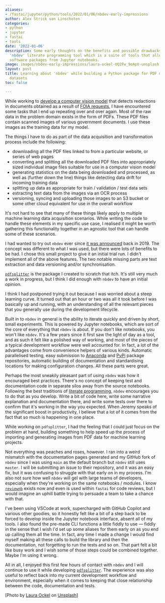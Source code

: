 ```yaml
---
aliases:
- /fastai/jupyter/python/tools/2022/01/06/nbdev-early-impressions
author: Alex Strick van Linschoten
categories:
- python
- jupyter
- fastai
- tools
date: '2022-01-06'
description: Some early thoughts on the benefits and possible drawbacks of using fastai's
  'nbdev' literate programming tool which is a suite of tools that allows you to Python
  software packages from Jupyter notebooks.
image: images/nbdev-early-impressions/laura-ockel-UQ2Fw_9oApU-unsplash.jpg
layout: post
title: Learning about 'nbdev' while building a Python package for PDF machine learning
  datasets
toc: false

---
```


While working to
[develop a computer vision model](https://mlops.systems/categories/#redactionmodel)
that detects redactions in documents obtained as a result of
[FOIA requests](<https://en.wikipedia.org/wiki/Freedom_of_Information_Act_(United_States)>),
I have encountered some tasks that I end up repeating over and over again. Most
of the raw data in the problem domain exists in the form of PDFs. These PDF
files contain scanned images of various government documents. I use these images
as the training data for my model.

The things I have to do as part of the data acquisition and transformation
process include the following:

- downloading all the PDF files linked to from a particular website, or series
  of web pages
- converting and splitting all the downloaded PDF files into appropriately sized
  individual image files suitable for use in a computer vision model
- generating statistics on the data being downloaded and processed, as well as
  (further down the line) things like detecting data drift for incoming training
  data
- splitting up data as appropriate for train / validation / test data sets
- extracting text data from the images via an OCR process
- versioning, syncing and uploading those images to an S3 bucket or some other
  cloud equivalent for use in the overall workflow

It's not hard to see that many of these things likely apply to multiple machine
learning data acquisition scenarios. While writing the code to handle these
elements in my specific use case, I realised it might be worth gathering this
functionality together in an agnostic tool that can handle some of these
scenarios.

I had wanted to try out `nbdev` ever since
[it was announced](https://www.fast.ai/2019/12/02/nbdev/) back in 2019. The
concept was different to what I was used, but there were lots of benefits to be
had. I chose this small project to give it an initial trial run. I didn't
implement all of the above features. The two notable missing parts are text
extraction and data versioning and/or synchronisation.

[`pdfsplitter`](https://github.com/strickvl/pdfsplitter/tree/main/) is the
package I created to scratch that itch. It's still very much a work in progress,
but I think I did enough with `nbdev` to have an initial opinion.

I think I had postponed trying it out because I was worried about a steep
learning curve. It turned out that an hour or two was all it took before I was
basically up and running, with an understanding of all the relevant pieces that
you generally use during the development lifecycle.

Built in to `nbdev` in general is the ability to iterate quickly and driven by
short, small experiments. This is powered by Jupyter notebooks, which are sort
of the core of everything that `nbdev` is about. If you don't like notebooks,
you won't like `nbdev`. It's a few years since it first saw the light of day as
a tool, and as such it felt like a polished way of working, and most of the
pieces of a typical development workflow were well accounted for. In fact, a lot
of the advantages come from convenience helpers of various kinds. Automatic
parallelised testing, easy submission to
[Anaconda](https://anaconda.org/anaconda/repo) and [PyPi](https://pypi.org)
package repositories, automatic building of documentation and standardising
locations for making configuration changes. All these parts were great.

Perhaps the most sneakily pleasant part of using `nbdev` was how it encouraged
best practices. There's no concept of keeping test and documentation code in
separate silos away from the source notebooks. Following the best traditions of
[literate programming](http://literateprogramming.com), `nbdev` encourages you
to do that as you develop. Write a bit of code here, write some narrative
explanation and documentation there, and write some tests over there to confirm
that it's working in the way you expected. When Jeremy speaks of the significant
boost in productivity, I believe that a lot of it comes from the fact that so
much is happening in one place.

While working on `pdfsplitter`, I had the feeling that I could just focus on the
problem at hand, building something to help speed up the process of importing
and generating images from PDF data for machine learning projects.

Not everything was peaches and roses, however. I ran into a weird mismatch with
the documentation pages generated and my GitHub fork of `nbdev` since I was
using `main` as the default branch but `nbdev` still uses `master`. I will be
submitting an issue to their repository, and it was an easy fix, but it was
confusing to struggle with that early on in my process. I'm also not sure how
well `nbdev` will gel with large teams of developers, especially when they're
working on the same notebooks / modules. I know
[`reviewnb`](https://www.reviewnb.com) exists now and even is used within
`fastai` for code reviews, but I would imagine an uphill battle trying to
persuade a team to take a chance with that.

I've been using VSCode at work, supercharged with GitHub Copilot and various
other goodies, so it honestly felt like a bit of a step back to be forced to
develop inside the Jupyter notebook interface, absent all of my tools. I also
found the pre-made CLI functions a little fiddly to use — fiddly in the sense
that I wish I'd set up some aliases for them early on as you end up calling them
all the time. In fact, any time I made a change I would find myself making all
these calls to build the library and then the documentation, not forgetting to
run the tests and so on. That part felt a bit like busy work and I wish some of
those steps could be combined together. Maybe I'm using it wrong.

All in all, I enjoyed this first few hours of contact with `nbdev` and I will
continue to use it while developing
[`pdfsplitter`](https://github.com/strickvl/pdfsplitter/). The experience was
also useful to reflect back into my current development workflow and
environment, especially when it comes to keeping that close relationship between
the code, documentation and tests.

[Photo by <a
href="https://unsplash.com/@viazavier?utm_source=unsplash&utm_medium=referral&utm_content=creditCopyText">Laura
Ockel</a> on <a
href="https://unsplash.com/s/photos/cogs?utm_source=unsplash&utm_medium=referral&utm_content=creditCopyText">Unsplash</a>]
